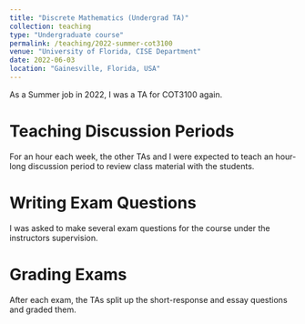 ```yaml
---
title: "Discrete Mathematics (Undergrad TA)"
collection: teaching
type: "Undergraduate course"
permalink: /teaching/2022-summer-cot3100
venue: "University of Florida, CISE Department"
date: 2022-06-03
location: "Gainesville, Florida, USA"
---
```


As a Summer job in 2022, I was a TA for COT3100 again.

Teaching Discussion Periods
======
For an hour each week, the other TAs and I were expected to teach an hour-long discussion period to review class material with the students.

Writing Exam Questions
======
I was asked to make several exam questions for the course under the instructors supervision.

Grading Exams
======
After each exam, the TAs split up the short-response and essay questions and graded them.
